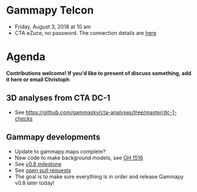 # Gammapy Telcon

* Friday, August 3, 2018 at 10 am
* CTA eZuce, no password.  The connection details are [here](ezuce.txt)

# Agenda

**Contributions welcome! If you'd like to present of discuss something, add it here or email Christoph**

## 3D analyses from CTA DC-1

* See https://github.com/gammasky/cta-analyses/tree/master/dc-1-checks

## Gammapy developments

* Update to gammapy.maps complete?
* New code to make background models, see [GH 1516](https://github.com/gammapy/gammapy/issues/1516)
* See [v0.8 milestone](https://github.com/gammapy/gammapy/milestone/11)
* See [open pull requests](https://github.com/gammapy/gammapy/pulls)
* The goal is to make sure everything is in order and release Gammapy v0.8 later today!
